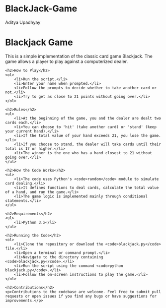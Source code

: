 # BlackJack-Game
Aditya Upadhyay
<!DOCTYPE html>
<html lang="en">
<head>
    <meta charset="UTF-8">
    <meta name="viewport" content="width=device-width, initial-scale=1.0">
    <title>Blackjack Game</title>
</head>
<body>
    <h1>Blackjack Game</h1>
    <p>This is a simple implementation of the classic card game Blackjack. The game allows a player to play against a computerized dealer.</p>

    <h2>How to Play</h2>
    <ol>
        <li>Run the script.</li>
        <li>Enter your name when prompted.</li>
        <li>Follow the prompts to decide whether to take another card or not.</li>
        <li>Try to get as close to 21 points without going over.</li>
    </ol>

    <h2>Rules</h2>
    <ul>
        <li>At the beginning of the game, you and the dealer are dealt two cards each.</li>
        <li>You can choose to 'hit' (take another card) or 'stand' (keep your current hand).</li>
        <li>If the total value of your hand exceeds 21, you lose the game.</li>
        <li>If you choose to stand, the dealer will take cards until their total is 17 or higher.</li>
        <li>The winner is the one who has a hand closest to 21 without going over.</li>
    </ul>

    <h2>How the Code Works</h2>
    <ul>
        <li>The code uses Python's <code>random</code> module to simulate card dealing.</li>
        <li>It defines functions to deal cards, calculate the total value of a hand, and run the game.</li>
        <li>The game logic is implemented mainly through conditional statements.</li>
    </ul>

    <h2>Requirements</h2>
    <ul>
        <li>Python 3.x</li>
    </ul>

    <h2>Running the Code</h2>
    <ol>
        <li>Clone the repository or download the <code>blackjack.py</code> file.</li>
        <li>Open a terminal or command prompt.</li>
        <li>Navigate to the directory containing <code>blackjack.py</code>.</li>
        <li>Run the script using the command <code>python blackjack.py</code>.</li>
        <li>Follow the on-screen instructions to play the game.</li>
    </ol>

    <h2>Contributions</h2>
    <p>Contributions to the codebase are welcome. Feel free to submit pull requests or open issues if you find any bugs or have suggestions for improvements.</p>
</body>
</html>
